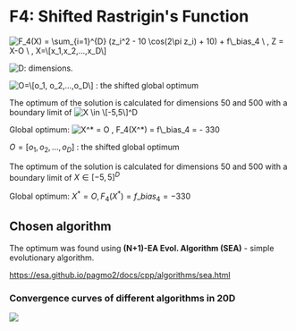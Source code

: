 # F4: Shifted Rastrigin's Function

![$F_4(X) = \sum_{i=1}^{D} (z_i^2 - 10 \cos(2\pi z_i) + 10) + f\_bias_4 \ , Z = X-O \ , X=\[x_1,x_2,...,x_D\]$](https://render.githubusercontent.com/render/math?math=%24F_4(X)%20%3D%20%5Csum_%7Bi%3D1%7D%5E%7BD%7D%20(z_i%5E2%20-%2010%20%5Ccos(2%5Cpi%20z_i)%20%2B%2010)%20%2B%20f%5C_bias_4%20%5C%20%2C%20Z%20%3D%20X-O%20%5C%20%2C%20X%3D%5Bx_1%2Cx_2%2C...%2Cx_D%5D%24)

![$D: dimensions.$](https://render.githubusercontent.com/render/math?math=%24D%3A%20dimensions.%24)

![$O=\[o_1, o_2,...,o_D\]$](https://render.githubusercontent.com/render/math?math=%24O%3D%5Bo_1%2C%20o_2%2C...%2Co_D%5D%24) : the shifted global optimum

The optimum of the solution is calculated for dimensions 50 and 500 with a boundary limit of ![$X \in \[-5,5\]^D$](https://render.githubusercontent.com/render/math?math=%24X%20%5Cin%20%5B-5%2C5%5D%5ED%24)

Global optimum: ![$X^* = O , F_4(X^*) = f\_bias_4 = - 330$](https://render.githubusercontent.com/render/math?math=%24X%5E*%20%3D%20O%20%2C%20F_4(X%5E*)%20%3D%20f%5C_bias_4%20%3D%20-%20330%24)

$O=[o_1, o_2,...,o_D]$ : the shifted global optimum

The optimum of the solution is calculated for dimensions 50 and 500 with a boundary limit of $X \in [-5,5]^D$

Global optimum: $X^* = O , F_4(X^*) = f\_bias_4 = -330$

## Chosen algorithm

The optimum was found using **(N+1)-EA Evol. Algorithm (SEA)** - simple evolutionary algorithm.

https://esa.github.io/pagmo2/docs/cpp/algorithms/sea.html

### Convergence curves of different algorithms in 20D
<img align='left' src="./Images/choosealgoplot.png">

